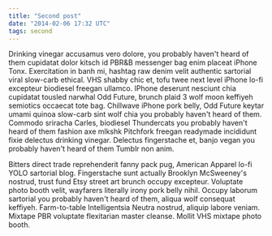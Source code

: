 ```yaml
---
title: "Second post"
date: "2014-02-06 17:32 UTC"
tags: second
---
```


Drinking vinegar accusamus vero dolore, you probably haven't heard of them cupidatat dolor kitsch id PBR&B messenger bag enim placeat iPhone Tonx. Exercitation in banh mi, hashtag raw denim velit authentic sartorial viral slow-carb ethical. VHS shabby chic et, tofu twee next level iPhone lo-fi excepteur biodiesel freegan ullamco. IPhone deserunt nesciunt chia cupidatat tousled narwhal Odd Future, brunch plaid 3 wolf moon keffiyeh semiotics occaecat tote bag. Chillwave iPhone pork belly, Odd Future keytar umami quinoa slow-carb sint wolf chia you probably haven't heard of them. Commodo sriracha Carles, biodiesel Thundercats you probably haven't heard of them fashion axe mlkshk Pitchfork freegan readymade incididunt fixie delectus drinking vinegar. Delectus fingerstache et, banjo vegan you probably haven't heard of them Tumblr non anim.

Bitters direct trade reprehenderit fanny pack pug, American Apparel lo-fi YOLO sartorial blog. Fingerstache sunt actually Brooklyn McSweeney's nostrud, trust fund Etsy street art brunch occupy excepteur. Voluptate photo booth velit, wayfarers literally irony pork belly nihil. Occupy laborum sartorial you probably haven't heard of them, aliqua wolf consequat keffiyeh. Farm-to-table Intelligentsia Neutra nostrud, aliquip labore veniam. Mixtape PBR voluptate flexitarian master cleanse. Mollit VHS mixtape photo booth.
